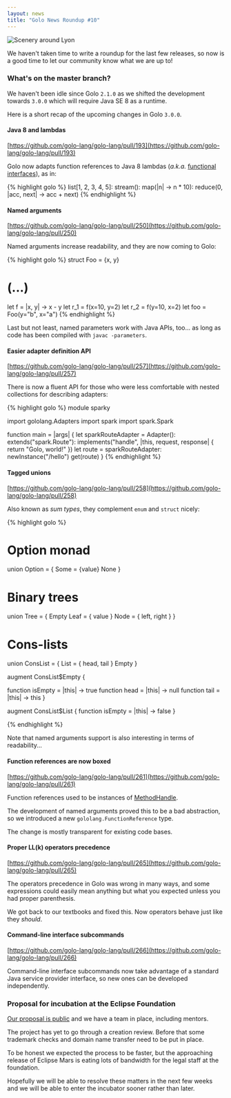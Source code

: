 ```yaml
---
layout: news
title: "Golo News Roundup #10"
---
```


![Scenery around Lyon](https://farm9.staticflickr.com/8849/17905982216_5d080b8167_c_d.jpg)

We haven't taken time to write a roundup for the last few releases, so now is a good time to let our
community know what we are up to!

### What's on the master branch?

We haven't been idle since Golo `2.1.0` as we shifted the development towards `3.0.0` which will
require Java SE 8 as a runtime.

Here is a short recap of the upcoming changes in Golo `3.0.0`.

#### Java 8 and lambdas

[https://github.com/golo-lang/golo-lang/pull/193](https://github.com/golo-lang/golo-lang/pull/193)

Golo now adapts function references to Java 8 lambdas (_a.k.a._ [functional interfaces](https://docs.oracle.com/javase/8/docs/api/java/lang/FunctionalInterface.html)), as in:

{% highlight golo %}
list[1, 2, 3, 4, 5]:
  stream():
  map(|n| -> n * 10):
  reduce(0, |acc, next| -> acc + next)
{% endhighlight %}

#### Named arguments

[https://github.com/golo-lang/golo-lang/pull/250](https://github.com/golo-lang/golo-lang/pull/250)

Named arguments increase readability, and they are now coming to Golo:

{% highlight golo %}
struct Foo = {x, y}

# (...)

let f = |x, y| -> x - y
let r_1 = f(x=10, y=2)
let r_2 = f(y=10, x=2)
let foo = Foo(y="b", x="a")
{% endhighlight %}

Last but not least, named parameters work with Java APIs, too... as long as code has been compiled
with `javac -parameters`.

#### Easier adapter definition API

[https://github.com/golo-lang/golo-lang/pull/257](https://github.com/golo-lang/golo-lang/pull/257)

There is now a fluent API for those who were less comfortable with nested collections for describing adapters:

{% highlight golo %}
module sparky

import gololang.Adapters
import spark
import spark.Spark

function main = |args| {
  let sparkRouteAdapter = Adapter():
    extends("spark.Route"):
    implements("handle", |this, request, response| {
      return "Golo, world!"
    })
  let route = sparkRouteAdapter: newInstance("/hello")
  get(route)
}
{% endhighlight %}

#### Tagged unions

[https://github.com/golo-lang/golo-lang/pull/258](https://github.com/golo-lang/golo-lang/pull/258)

Also known as _sum types_, they complement `enum` and `struct` nicely:

{% highlight golo %}

# Option monad

union Option = {
  Some = {value}
  None
}

# Binary trees

union Tree = {
  Empty
  Leaf = { value }
  Node = { left, right }
}

# Cons-lists

union ConsList = {
  List = { head, tail }
  Empty
}

augment ConsList$Empty {

  function isEmpty = |this| -> true
  function head = |this| -> null
  function tail = |this| -> this
}

augment ConsList$List {
  function isEmpty = |this| -> false
}

{% endhighlight %}

Note that named arguments support is also interesting in terms of readability...

#### Function references are now boxed

[https://github.com/golo-lang/golo-lang/pull/261](https://github.com/golo-lang/golo-lang/pull/261)

Function references used to be instances of [MethodHandle](https://docs.oracle.com/javase/8/docs/api/java/lang/invoke/MethodHandle.html).

The development of named arguments proved this to be a bad abstraction, so we introduced a new
`gololang.FunctionReference` type.

The change is mostly transparent for existing code bases.

#### Proper LL(k) operators precedence

[https://github.com/golo-lang/golo-lang/pull/265](https://github.com/golo-lang/golo-lang/pull/265)

The operators precedence in Golo was wrong in many ways, and some expressions could easily mean
anything but what you expected unless you had proper parenthesis.

We got back to our textbooks and fixed this. Now operators behave just like they _should_.

#### Command-line interface subcommands

[https://github.com/golo-lang/golo-lang/pull/266](https://github.com/golo-lang/golo-lang/pull/266)

Command-line interface subcommands now take advantage of a standard Java service provider interface,
so new ones can be developed independently.

### Proposal for incubation at the Eclipse Foundation

[Our proposal is public](https://projects.eclipse.org/proposals/golo) and we have a team in place,
including mentors.

The project has yet to go through a creation review. Before that some trademark checks and domain
name transfer need to be put in place.

To be honest we expected the process to be faster, but the approaching release of Eclipse Mars is
eating lots of bandwidth for the legal staff at the foundation.

Hopefully we will be able to resolve these matters in the next few weeks and we will be able to
enter the incubator sooner rather than later.
